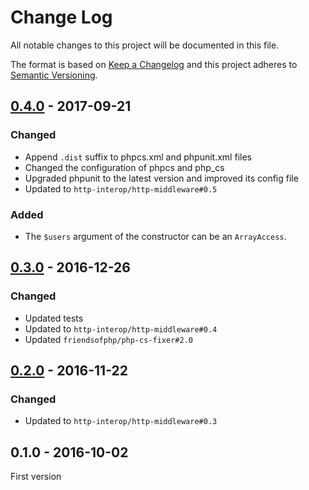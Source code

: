 # Change Log
All notable changes to this project will be documented in this file.

The format is based on [Keep a Changelog](http://keepachangelog.com/) 
and this project adheres to [Semantic Versioning](http://semver.org/).

## [0.4.0] - 2017-09-21

### Changed

* Append `.dist` suffix to phpcs.xml and phpunit.xml files
* Changed the configuration of phpcs and php_cs
* Upgraded phpunit to the latest version and improved its config file
* Updated to `http-interop/http-middleware#0.5`

### Added

* The `$users` argument of the constructor can be an `ArrayAccess`.

## [0.3.0] - 2016-12-26

### Changed

* Updated tests
* Updated to `http-interop/http-middleware#0.4`
* Updated `friendsofphp/php-cs-fixer#2.0`

## [0.2.0] - 2016-11-22

### Changed

* Updated to `http-interop/http-middleware#0.3`

## 0.1.0 - 2016-10-02

First version

[0.4.0]: https://github.com/middlewares/http-authentication/compare/v0.3.0...v0.4.0
[0.3.0]: https://github.com/middlewares/http-authentication/compare/v0.2.0...v0.3.0
[0.2.0]: https://github.com/middlewares/http-authentication/compare/v0.1.0...v0.2.0
